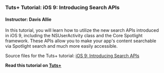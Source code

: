 ### Tuts+ Tutorial: iOS 9: Introducing Search APIs

#### Instructor: Davis Allie

In this tutorial, you will learn how to utilize the new search APIs introduced in iOS 9, including the NSUserActivity class and the Core Spotlight framework. These APIs allow you to make your app's content searchable via Spotlight search and much more easily accessible.

Source files for the Tuts+ tutorial: [iOS 9: Introducing Search APIs](http://code.tutsplus.com/tutorials/ios-9-introducing-search-apis--cms-24375)

**Read this tutorial on [Tuts+](https://code.tutsplus.com)**
